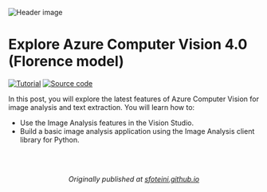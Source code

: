 ![Header image](https://sfoteini.github.io/images/post/explore-azure-computer-vision-4-florence-model/computer-vision-florence-header_hu50307f5e3dc98837c34f2b6788a7479e_126996_1110x0_resize_q95_h2_box_3.webp)

# Explore Azure Computer Vision 4.0 (Florence model)

<p>
  <a href="https://sfoteini.github.io/blog/explore-azure-computer-vision-4-florence-model/" target="_blank"><img src="https://img.shields.io/badge/Instructions-informational?style=for-the-badge" alt="Tutorial"></a>
  <a href="main.py" target="_blank"><img src="https://img.shields.io/badge/Source code-critical?style=for-the-badge" alt="Source code"></a>
</p>

In this post, you will explore the latest features of Azure Computer Vision for image analysis and text extraction. You will learn how to:

* Use the Image Analysis features in the Vision Studio.
* Build a basic image analysis application using the Image Analysis client library for Python.


<br>
<br>
<p align="center">
  <em>Originally published at <a href="https://sfoteini.github.io/" target="_blank">sfoteini.github.io</a></em>
</p>
